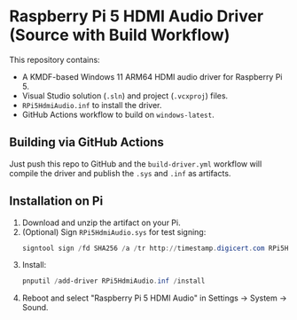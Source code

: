 # Raspberry Pi 5 HDMI Audio Driver (Source with Build Workflow)

This repository contains:

- A KMDF-based Windows 11 ARM64 HDMI audio driver for Raspberry Pi 5.
- Visual Studio solution (`.sln`) and project (`.vcxproj`) files.
- `RPi5HdmiAudio.inf` to install the driver.
- GitHub Actions workflow to build on `windows-latest`.

## Building via GitHub Actions

Just push this repo to GitHub and the `build-driver.yml` workflow will compile the driver and publish the `.sys` and `.inf` as artifacts.

## Installation on Pi

1. Download and unzip the artifact on your Pi.
2. (Optional) Sign `RPi5HdmiAudio.sys` for test signing:
   ```powershell
   signtool sign /fd SHA256 /a /tr http://timestamp.digicert.com RPi5HdmiAudio.sys
   ```
3. Install:
   ```powershell
   pnputil /add-driver RPi5HdmiAudio.inf /install
   ```
4. Reboot and select "Raspberry Pi 5 HDMI Audio" in Settings → System → Sound.
